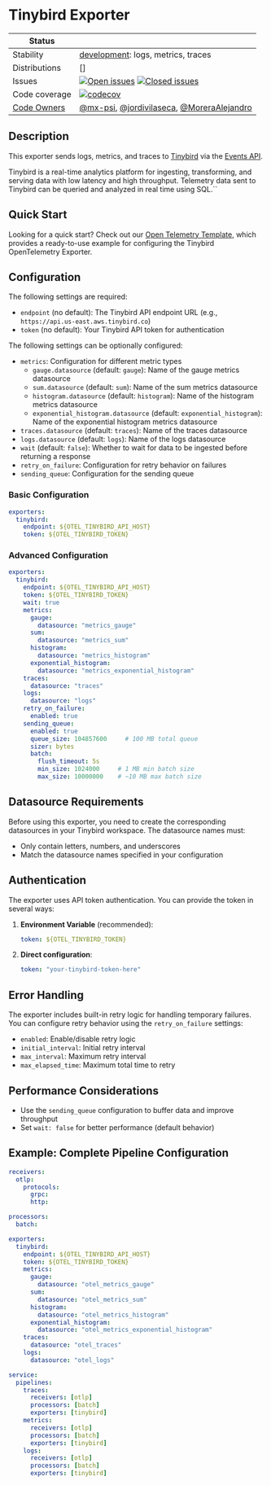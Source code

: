 # Tinybird Exporter
<!-- status autogenerated section -->
| Status        |           |
| ------------- |-----------|
| Stability     | [development]: logs, metrics, traces   |
| Distributions | [] |
| Issues        | [![Open issues](https://img.shields.io/github/issues-search/open-telemetry/opentelemetry-collector-contrib?query=is%3Aissue%20is%3Aopen%20label%3Aexporter%2Ftinybird%20&label=open&color=orange&logo=opentelemetry)](https://github.com/open-telemetry/opentelemetry-collector-contrib/issues?q=is%3Aopen+is%3Aissue+label%3Aexporter%2Ftinybird) [![Closed issues](https://img.shields.io/github/issues-search/open-telemetry/opentelemetry-collector-contrib?query=is%3Aissue%20is%3Aclosed%20label%3Aexporter%2Ftinybird%20&label=closed&color=blue&logo=opentelemetry)](https://github.com/open-telemetry/opentelemetry-collector-contrib/issues?q=is%3Aclosed+is%3Aissue+label%3Aexporter%2Ftinybird) |
| Code coverage | [![codecov](https://codecov.io/github/open-telemetry/opentelemetry-collector-contrib/graph/main/badge.svg?component=exporter_tinybird)](https://app.codecov.io/gh/open-telemetry/opentelemetry-collector-contrib/tree/main/?components%5B0%5D=exporter_tinybird&displayType=list) |
| [Code Owners](https://github.com/open-telemetry/opentelemetry-collector-contrib/blob/main/CONTRIBUTING.md#becoming-a-code-owner)    | [@mx-psi](https://www.github.com/mx-psi), [@jordivilaseca](https://www.github.com/jordivilaseca), [@MoreraAlejandro](https://www.github.com/MoreraAlejandro) |

[development]: https://github.com/open-telemetry/opentelemetry-collector/blob/main/docs/component-stability.md#development
<!-- end autogenerated section -->

## Description

This exporter sends logs, metrics, and traces to [Tinybird](https://www.tinybird.co/) via the [Events API](https://www.tinybird.co/docs/api-reference/events-api).

Tinybird is a real-time analytics platform for ingesting, transforming, and serving data with low latency and high throughput. Telemetry data sent to Tinybird can be queried and analyzed in real time using SQL.``


## Quick Start

Looking for a quick start? Check out our [Open Telemetry Template](https://github.com/tinybirdco/tinybird-otel-template), which provides a ready-to-use example for configuring the Tinybird OpenTelemetry Exporter.

## Configuration

The following settings are required:

- `endpoint` (no default): The Tinybird API endpoint URL (e.g., `https://api.us-east.aws.tinybird.co`)
- `token` (no default): Your Tinybird API token for authentication

The following settings can be optionally configured:

- `metrics`: Configuration for different metric types
  - `gauge.datasource` (default: `gauge`): Name of the gauge metrics datasource
  - `sum.datasource` (default: `sum`): Name of the sum metrics datasource  
  - `histogram.datasource` (default: `histogram`): Name of the histogram metrics datasource
  - `exponential_histogram.datasource` (default: `exponential_histogram`): Name of the exponential histogram metrics datasource
- `traces.datasource` (default: `traces`): Name of the traces datasource
- `logs.datasource` (default: `logs`): Name of the logs datasource
- `wait` (default: `false`): Whether to wait for data to be ingested before returning a response
- `retry_on_failure`: Configuration for retry behavior on failures
- `sending_queue`: Configuration for the sending queue


### Basic Configuration

```yaml
exporters:
  tinybird:
    endpoint: ${OTEL_TINYBIRD_API_HOST}
    token: ${OTEL_TINYBIRD_TOKEN}
```

### Advanced Configuration

```yaml
exporters:
  tinybird:
    endpoint: ${OTEL_TINYBIRD_API_HOST}
    token: ${OTEL_TINYBIRD_TOKEN}
    wait: true
    metrics:
      gauge:
        datasource: "metrics_gauge"
      sum:
        datasource: "metrics_sum"
      histogram:
        datasource: "metrics_histogram"
      exponential_histogram:
        datasource: "metrics_exponential_histogram"
    traces:
      datasource: "traces"
    logs:
      datasource: "logs"
    retry_on_failure:
      enabled: true
    sending_queue:
      enabled: true
      queue_size: 104857600     # 100 MB total queue
      sizer: bytes
      batch:
        flush_timeout: 5s
        min_size: 1024000     # 1 MB min batch size
        max_size: 10000000    # ~10 MB max batch size
```

## Datasource Requirements

Before using this exporter, you need to create the corresponding datasources in your Tinybird workspace. The datasource names must:

- Only contain letters, numbers, and underscores
- Match the datasource names specified in your configuration


## Authentication

The exporter uses API token authentication. You can provide the token in several ways:

1. **Environment Variable** (recommended):
   ```yaml
   token: ${OTEL_TINYBIRD_TOKEN}
   ```

2. **Direct configuration**:
   ```yaml
   token: "your-tinybird-token-here"
   ```

## Error Handling

The exporter includes built-in retry logic for handling temporary failures. You can configure retry behavior using the `retry_on_failure` settings:

- `enabled`: Enable/disable retry logic
- `initial_interval`: Initial retry interval
- `max_interval`: Maximum retry interval
- `max_elapsed_time`: Maximum total time to retry

## Performance Considerations

- Use the `sending_queue` configuration to buffer data and improve throughput
- Set `wait: false` for better performance (default behavior)

## Example: Complete Pipeline Configuration

```yaml
receivers:
  otlp:
    protocols:
      grpc:
      http:

processors:
  batch:

exporters:
  tinybird:
    endpoint: ${OTEL_TINYBIRD_API_HOST}
    token: ${OTEL_TINYBIRD_TOKEN}
    metrics:
      gauge:
        datasource: "otel_metrics_gauge"
      sum:
        datasource: "otel_metrics_sum"
      histogram:
        datasource: "otel_metrics_histogram"
      exponential_histogram:
        datasource: "otel_metrics_exponential_histogram"
    traces:
      datasource: "otel_traces"
    logs:
      datasource: "otel_logs"

service:
  pipelines:
    traces:
      receivers: [otlp]
      processors: [batch]
      exporters: [tinybird]
    metrics:
      receivers: [otlp]
      processors: [batch]
      exporters: [tinybird]
    logs:
      receivers: [otlp]
      processors: [batch]
      exporters: [tinybird]
```